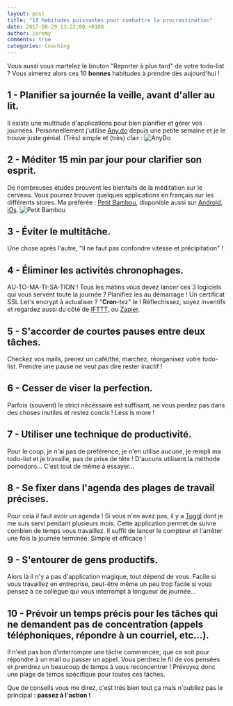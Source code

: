 ```yaml
---
layout: post
title: "10 Habitudes puissantes pour combattre la procrastination"
date: 2017-08-29 13:22:00 +0100
author: jeremy
comments: true
categories: Coaching
---
```


Vous aussi vous martelez le bouton "Reporter à plus tard" de votre todo-list ?
Vous aimerez alors ces 10 **bonnes** habitudes à prendre dès aujourd'hui !

## 1 - Planifier sa journée la veille, avant d'aller au lit.
Il existe une multitude d'applications pour bien planifier et gérer vos journées. Personnellement j'utilise [Any.do][638b92c0] depuis une petite semaine et je le trouve juste génial. (Très) simple et (très) clair :  ![AnyDo](https://www.any.do/images/home1/pack-devices@2x.png)
## 2 - Méditer 15 min par jour pour clarifier son esprit.
De nombreuses études prouvent les bienfaits de la méditation sur le cerveau. Vous pourrez trouver quelques applications en français sur les différents stores. Ma préférée : [Petit Bambou][4606db88], disponible aussi sur [Android][1a82368b], [iOs][67e14705].
![Petit Bambou](https://medias.petitbambou.com/site/screens/android/appliBanner4.png)
## 3 - Éviter le multitâche.
Une chose après l'autre, "Il ne faut pas confondre vitesse et précipitation" !
## 4 - Éliminer les activités chronophages.
AU-TO-MA-TI-SA-TION ! Tous les matins vous devez lancer ces 3 logiciels qui vous servent toute la journée ? Planifiez les au démarrage ! Un certificat SSL Let's encrypt à actualiser ? "**Cron**-tez" le ! Réflechissez, soyez inventifs et regardez aussi du côté de [IFTTT][135ff354], ou [Zapier][6d027c66].
## 5 - S'accorder de courtes pauses entre deux tâches.
Checkez vos mails, prenez un café/thé, marchez, réorganisez votre todo-list. Prendre une pause ne veut pas dire rester inactif !
## 6 - Cesser de viser la perfection.
Parfois (souvent) le strict nécéssaire est suffisant, ne vous perdez pas dans des choses inutiles et restez concis ! Less is more !
## 7 - Utiliser une technique de productivité.
Pour le coup, je n'ai pas de préférence, je n'en utilise aucune, je rempli ma todo-list et je travaille, pas de prise de tête ! D'aucuns utilisent la méthode pomodoro... C'est tout de même à essayer...
## 8 - Se fixer dans l'agenda des plages de travail précises.
Pour cela il faut avoir un agenda ! Si vous n'en avez pas, il y a [Toggl][602da8d8] dont je me suis servi pendant plusieurs mois. Cette application permet de suivre combien de temps vous travaillez. Il suffit de lancer le compteur et l'arrêter une fois la journée terminée. Simple et efficace !
## 9 - S'entourer de gens productifs.
Alors là il n'y a pas d'application magique, tout dépend de vous. Facile si vous travaillez en entreprise, peut-être même un peu trop facile si vous pensez à ce collègue qui vous interrompt à longueur de journée...
## 10 - Prévoir un temps précis pour les tâches qui ne demandent pas de concentration (appels téléphoniques, répondre à un courriel, etc...).
Il n'est pas bon d'interrompre une tâche commencée, que ce soit pour répondre à un mail ou passer un appel. Vous perdrez le fil de vos pensées et prendrez un beaucoup de temps à vous reconcentrer ! Prévoyez donc une plage de temps spécifique pour toutes ces tâches.

Que de conseils vous me direz, c'est très bien tout ça mais n'oubliez pas le principal : **passez à l'action !**

  [638b92c0]: https://web.any.do "Any.do"
  [4606db88]: https://www.petitbambou.com/ "PetitBambou"
  [1a82368b]: https://play.google.com/store/apps/details?id=com.petitbambou&hl=fr "AndroidPetitBambou"
  [67e14705]: https://itunes.apple.com/fr/app/petit-bambou-m%C3%A9ditation-de-pleine-conscience/id941222646?mt=8 "iOsPetitBambou"
  [135ff354]: https://ifttt.com "IFTTT"
  [6d027c66]: https://zapier.com "Zapier"
  [602da8d8]: https://toggl.com "Toggl"
